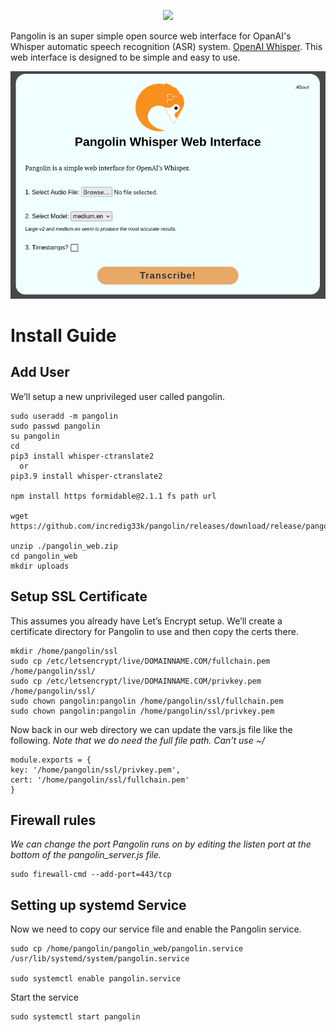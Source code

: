 <p align=center><img src='./favicon.ico' width=128px></p>
Pangolin is an super simple open source web interface for OpanAI's Whisper automatic speech recognition (ASR) system. <a href="https://openai.com/research/whisper">OpenAI Whisper</a>. This web interface is designed to be simple and easy to use.  
<p align=center><img src='./pangolin.png' width=512px></p>


# Install Guide
## Add User

We’ll setup a new unprivileged user called pangolin.

```
sudo useradd -m pangolin
sudo passwd pangolin
su pangolin
cd
pip3 install whisper-ctranslate2
  or 
pip3.9 install whisper-ctranslate2

npm install https formidable@2.1.1 fs path url

wget https://github.com/incredig33k/pangolin/releases/download/release/pangolin_web.zip

unzip ./pangolin_web.zip
cd pangolin_web
mkdir uploads
```

## Setup SSL Certificate

This assumes you already have Let’s Encrypt setup. We’ll create a certificate directory for Pangolin to use and then copy the certs there.

```
mkdir /home/pangolin/ssl
sudo cp /etc/letsencrypt/live/DOMAINNAME.COM/fullchain.pem /home/pangolin/ssl/
sudo cp /etc/letsencrypt/live/DOMAINNAME.COM/privkey.pem /home/pangolin/ssl/
sudo chown pangolin:pangolin /home/pangolin/ssl/fullchain.pem
sudo chown pangolin:pangolin /home/pangolin/ssl/privkey.pem
```

Now back in our web directory we can update the vars.js file like the following.
*Note that we do need the full file path. Can’t use ~/*

```
module.exports = {
key: '/home/pangolin/ssl/privkey.pem',
cert: '/home/pangolin/ssl/fullchain.pem'
}
```
## Firewall rules

*We can change the port Pangolin runs on by editing the listen port at the bottom of the pangolin_server.js file.*

```
sudo firewall-cmd --add-port=443/tcp
```

## Setting up systemd Service

Now we need to copy our service file and enable the Pangolin service.
```
sudo cp /home/pangolin/pangolin_web/pangolin.service /usr/lib/systemd/system/pangolin.service

sudo systemctl enable pangolin.service
```
Start the service
```
sudo systemctl start pangolin
```
